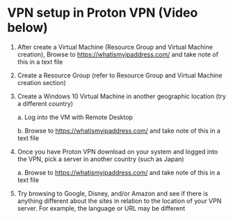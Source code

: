 #  VPN setup in Proton VPN (Video below)

 1. After create a Virtual Machine (Resource Group and Virtual Machine creation), Browse to https://whatismyipaddress.com/ and take note of this in a text file

 2. Create a Resource Group (refer to Resource Group and Virtual Machine creation section)
    
 3. Create a Windows 10 Virtual Machine in another geographic location (try a different country)

    a. Log into the VM with Remote Desktop

    b. Browse to https://whatismyipaddress.com/ and take note of this in a text file

4. Once you have Proton VPN download on your system and logged into the VPN, pick a server in another country (such as Japan)

   a. Browse to https://whatismyipaddress.com/ and take note of this in a text file

5. Try browsing to Google, Disney, and/or Amazon and see if there is anything different about the sites in relation to the location of your VPN server. For example, the language or URL may be different


   
